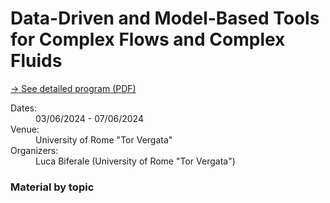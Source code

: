 # Data-Driven and Model-Based Tools for Complex Flows and Complex Fluids

[→ See detailed program (PDF)](../resources/Aqtivate%20School%20-%20CFD%20-%20UNITOV.pdf)

<dl class="event-info">
  <dt>Dates:</dt>
  <dd>03/06/2024 - 07/06/2024</dd>
  
  <dt>Venue:</dt>
  <dd>University of Rome "Tor Vergata"</dd>
  
  <dt>Organizers:</dt>
  <dd>Luca Biferale (University of Rome "Tor Vergata")</dd>
</dl>

### Material by topic


